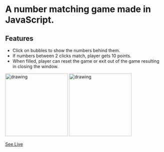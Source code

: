 # A number matching game made in JavaScript.
## Features
- Click on bubbles to show the numbers behind them.
- If numbers between 2 clicks match, player gets 10 points.
- When filled, player can reset the game or exit out of the game resulting in closing the window.

<img src="https://user-images.githubusercontent.com/99917058/230979036-cd26669c-bba1-4f0f-8cf9-5d9c4300382b.png" alt="drawing" width="200"/>
<img src="https://user-images.githubusercontent.com/99917058/230979090-cedf49af-41c4-42b2-9da6-b2d9f0cbb87e.png" alt="drawing" width="200"/>

[See Live](https://memrizeit-ash.netlify.app/)
